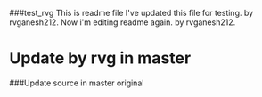 ###test_rvg
This is readme file
I've updated this file for testing. by rvganesh212.
Now i'm editing readme again. by rvganesh212.
  #
  # Update by rvg in master
  ###Update source in master original
  
